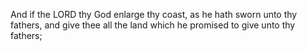 And if the LORD thy God enlarge thy coast, as he hath sworn unto thy fathers, and give thee all the land which he promised to give unto thy fathers;
